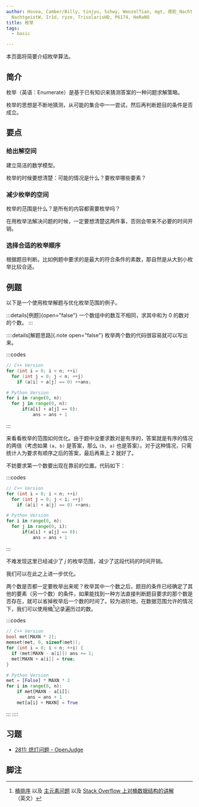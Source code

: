 ```yaml
---
author: Hosea, Camber/Billy, tinjyu, Sshwy, WenzelTian, mgt, 夜轮_NachtgeistW,
  NachtgeistW, Ir1d, ryze, TrisolarisHD, P6174, HeRaNO
title: 枚举
tags:
  - basic

---
```


本页面将简要介绍枚举算法。

## 简介

枚举（英语：Enumerate）是基于已有知识来猜测答案的一种问题求解策略。

枚举的思想是不断地猜测，从可能的集合中一一尝试，然后再判断题目的条件是否成立。

## 要点

### 给出解空间

建立简洁的数学模型。

枚举的时候要想清楚：可能的情况是什么？要枚举哪些要素？

### 减少枚举的空间

枚举的范围是什么？是所有的内容都需要枚举吗？

在用枚举法解决问题的时候，一定要想清楚这两件事，否则会带来不必要的时间开销。

### 选择合适的枚举顺序

根据题目判断。比如例题中要求的是最大的符合条件的素数，那自然是从大到小枚举比较合适。

## 例题

以下是一个使用枚举解题与优化枚举范围的例子。

:::details[例题]{open="false"}
一个数组中的数互不相同，求其中和为 $0$ 的数对的个数。
:::

::::details[解题思路]{.note open="false"}
枚举两个数的代码很容易就可以写出来。

:::codes
```cpp
// C++ Version
for (int i = 0; i < n; ++i)
  for (int j = 0; j < n; ++j)
    if (a[i] + a[j] == 0) ++ans;
```

```python
# Python Version
for i in range(0, n):
  for j in range(0, n):
      if(a[i] + a[j] == 0):
          ans = ans + 1
```
:::

来看看枚举的范围如何优化。由于题中没要求数对是有序的，答案就是有序的情况的两倍（考虑如果 `(a, b)` 是答案，那么 `(b, a)` 也是答案）。对于这种情况，只需统计人为要求有顺序之后的答案，最后再乘上 $2$ 就好了。

不妨要求第一个数要出现在靠前的位置。代码如下：

:::codes
```cpp
// C++ Version
for (int i = 0; i < n; ++i)
  for (int j = 0; j < i; ++j)
    if (a[i] + a[j] == 0) ++ans;
```

```python
# Python Version
for i in range(0, n):
  for j in range(0, i):
      if(a[i] + a[j] == 0):
          ans = ans + 1
```
:::

不难发现这里已经减少了 $j$ 的枚举范围，减少了这段代码的时间开销。

我们可以在此之上进一步优化。

两个数是否都一定要枚举出来呢？枚举其中一个数之后，题目的条件已经确定了其他的要素（另一个数）的条件，如果能找到一种方法直接判断题目要求的那个数是否存在，就可以省掉枚举后一个数的时间了。较为进阶地，在数据范围允许的情况下，我们可以使用桶[^1]记录遍历过的数。

:::codes
```cpp
// C++ Version
bool met[MAXN * 2];
memset(met, 0, sizeof(met));
for (int i = 0; i < n; ++i) {
  if (met[MAXN - a[i]]) ans += 1;
  met[MAXN + a[i]] = true;
}
```

```python
# Python Version
met = [False] * MAXN * 2
for i in range(0, n):
    if met[MAXN - a[i]]:
        ans = ans + 1
    met[a[i] + MAXN] = True
```
:::
::::

## 习题

*   [2811: 熄灯问题 - OpenJudge](http://bailian.openjudge.cn/practice/2811/)

## 脚注

[^1]: [桶排序](../basic/bucket-sort.md) 以及 [主元素问题](../misc/main-element.md#\_3) 以及 [Stack Overflow 上对桶数据结构的讲解](https://stackoverflow.com/questions/42399355/what-is-a-bucket-or-double-bucket-data-structure)（英文）
